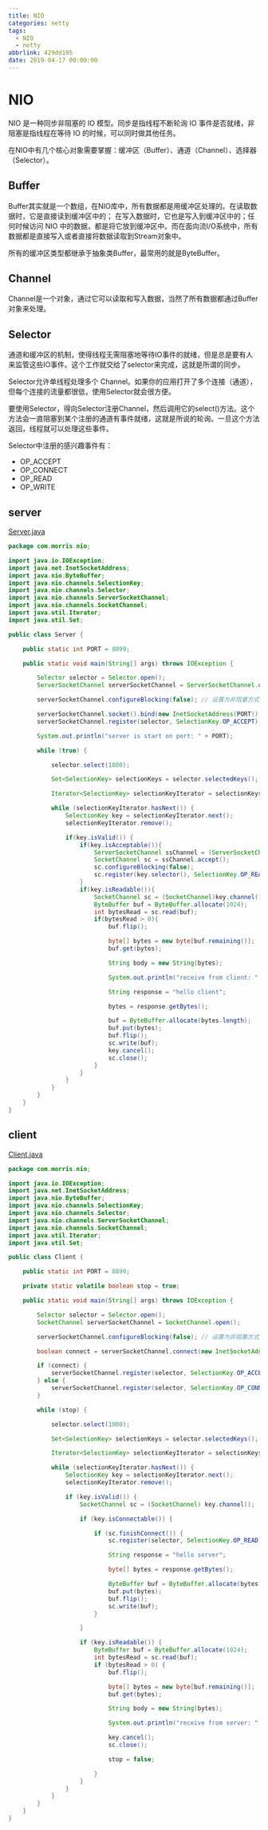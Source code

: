 ```yaml
---
title: NIO
categories: netty
tags:
  - NIO
  - netty
abbrlink: 429dd195
date: 2019-04-17 00:00:00
---
```


# NIO 
NIO 是一种同步非阻塞的 IO 模型。同步是指线程不断轮询 IO 事件是否就绪，非阻塞是指线程在等待 IO 的时候，可以同时做其他任务。

在NIO中有几个核心对象需要掌握：缓冲区（Buffer）、通道（Channel）、选择器（Selector）。

## Buffer
Buffer其实就是一个数组，在NIO库中，所有数据都是用缓冲区处理的。在读取数据时，它是直接读到缓冲区中的； 在写入数据时，它也是写入到缓冲区中的；任何时候访问 NIO 中的数据，都是将它放到缓冲区中。而在面向流I/O系统中，所有数据都是直接写入或者直接将数据读取到Stream对象中。
   
所有的缓冲区类型都继承于抽象类Buffer，最常用的就是ByteBuffer。

## Channel
Channel是一个对象，通过它可以读取和写入数据，当然了所有数据都通过Buffer对象来处理。

## Selector
通道和缓冲区的机制，使得线程无需阻塞地等待IO事件的就绪，但是总是要有人来监管这些IO事件。这个工作就交给了selector来完成，这就是所谓的同步。

Selector允许单线程处理多个 Channel。如果你的应用打开了多个连接（通道），但每个连接的流量都很低，使用Selector就会很方便。

要使用Selector，得向Selector注册Channel，然后调用它的select()方法。这个方法会一直阻塞到某个注册的通道有事件就绪，这就是所说的轮询。一旦这个方法返回，线程就可以处理这些事件。

Selector中注册的感兴趣事件有：
- OP_ACCEPT
- OP_CONNECT 
- OP_READ 
- OP_WRITE

## server
[Server.java](https://gitee.com/morris131/morris-book/blob/master/Java/netty/nettyDemo/src/main/java/com/morris/nio/Server.java)
```java
package com.morris.nio;

import java.io.IOException;
import java.net.InetSocketAddress;
import java.nio.ByteBuffer;
import java.nio.channels.SelectionKey;
import java.nio.channels.Selector;
import java.nio.channels.ServerSocketChannel;
import java.nio.channels.SocketChannel;
import java.util.Iterator;
import java.util.Set;

public class Server {

    public static int PORT = 8899;

    public static void main(String[] args) throws IOException {

        Selector selector = Selector.open();
        ServerSocketChannel serverSocketChannel = ServerSocketChannel.open();

        serverSocketChannel.configureBlocking(false); // 设置为非阻塞方式

        serverSocketChannel.socket().bind(new InetSocketAddress(PORT));
        serverSocketChannel.register(selector, SelectionKey.OP_ACCEPT); // 注册监听的事件

        System.out.println("server is start on port: " + PORT);

        while (true) {

            selector.select(1000);

            Set<SelectionKey> selectionKeys = selector.selectedKeys();

            Iterator<SelectionKey> selectionKeyIterator = selectionKeys.iterator();

            while (selectionKeyIterator.hasNext()) {
                SelectionKey key = selectionKeyIterator.next();
                selectionKeyIterator.remove();

                if(key.isValid()) {
                    if(key.isAcceptable()){
                        ServerSocketChannel ssChannel = (ServerSocketChannel)key.channel();
                        SocketChannel sc = ssChannel.accept();
                        sc.configureBlocking(false);
                        sc.register(key.selector(), SelectionKey.OP_READ);
                    }
                    if(key.isReadable()){
                        SocketChannel sc = (SocketChannel)key.channel();
                        ByteBuffer buf = ByteBuffer.allocate(1024);
                        int bytesRead = sc.read(buf);
                        if(bytesRead > 0){
                            buf.flip();

                            byte[] bytes = new byte[buf.remaining()];
                            buf.get(bytes);

                            String body = new String(bytes);

                            System.out.println("receive from client: " + body);

                            String response = "hello client";

                            bytes = response.getBytes();

                            buf = ByteBuffer.allocate(bytes.length);
                            buf.put(bytes);
                            buf.flip();
                            sc.write(buf);
                            key.cancel();
                            sc.close();
                        }
                    }
                }
            }
        }
    }
}
```

## client
[Client.java](https://gitee.com/morris131/morris-book/blob/master/Java/netty/nettyDemo/src/main/java/com/morris/nio/Client.java)
```java
package com.morris.nio;

import java.io.IOException;
import java.net.InetSocketAddress;
import java.nio.ByteBuffer;
import java.nio.channels.SelectionKey;
import java.nio.channels.Selector;
import java.nio.channels.ServerSocketChannel;
import java.nio.channels.SocketChannel;
import java.util.Iterator;
import java.util.Set;

public class Client {

    public static int PORT = 8899;

    private static volatile boolean stop = true;

    public static void main(String[] args) throws IOException {

        Selector selector = Selector.open();
        SocketChannel serverSocketChannel = SocketChannel.open();

        serverSocketChannel.configureBlocking(false); // 设置为非阻塞方式

        boolean connect = serverSocketChannel.connect(new InetSocketAddress("127.0.0.1", PORT));

        if (connect) {
            serverSocketChannel.register(selector, SelectionKey.OP_ACCEPT); // 注册监听的事件
        } else {
            serverSocketChannel.register(selector, SelectionKey.OP_CONNECT); // 注册监听的事件
        }

        while (stop) {

            selector.select(1000);

            Set<SelectionKey> selectionKeys = selector.selectedKeys();

            Iterator<SelectionKey> selectionKeyIterator = selectionKeys.iterator();

            while (selectionKeyIterator.hasNext()) {
                SelectionKey key = selectionKeyIterator.next();
                selectionKeyIterator.remove();

                if (key.isValid()) {
                    SocketChannel sc = (SocketChannel) key.channel();

                    if (key.isConnectable()) {

                        if (sc.finishConnect()) {
                            sc.register(selector, SelectionKey.OP_READ);

                            String response = "hello server";

                            byte[] bytes = response.getBytes();

                            ByteBuffer buf = ByteBuffer.allocate(bytes.length);
                            buf.put(bytes);
                            buf.flip();
                            sc.write(buf);
                        }

                    }

                    if (key.isReadable()) {
                        ByteBuffer buf = ByteBuffer.allocate(1024);
                        int bytesRead = sc.read(buf);
                        if (bytesRead > 0) {
                            buf.flip();

                            byte[] bytes = new byte[buf.remaining()];
                            buf.get(bytes);

                            String body = new String(bytes);

                            System.out.println("receive from server: " + body);

                            key.cancel();
                            sc.close();

                            stop = false;

                        }
                    }
                }
            }
        }
    }
}
```




